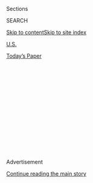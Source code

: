 <div id="app">

<div>

<div>

<div>

<div class="NYTAppHideMasthead css-1q2w90k e1suatyy0">

<div class="section css-ui9rw0 e1suatyy2">

<div class="css-eph4ug er09x8g0">

<div class="css-6n7j50">

</div>

<span class="css-1dv1kvn">Sections</span>

<div class="css-10488qs">

<span class="css-1dv1kvn">SEARCH</span>

</div>

[Skip to content](#site-content)[Skip to site
index](#site-index)

</div>

<div id="masthead-section-label" class="css-1wr3we4 eaxe0e00">

[U.S.](https://www.nytimes.com/section/us)

</div>

<div class="css-10698na e1huz5gh0">

</div>

</div>

<div id="masthead-bar-one" class="section hasLinks css-15hmgas e1csuq9d3">

<div class="css-uqyvli e1csuq9d0">

</div>

<div class="css-1uqjmks e1csuq9d1">

</div>

<div class="css-9e9ivx">

[](https://myaccount.nytimes.com/auth/login?response_type=cookie&client_id=vi)

</div>

<div class="css-1bvtpon e1csuq9d2">

[Today’s
Paper](https://www.nytimes.com/section/todayspaper)

</div>

</div>

</div>

</div>

<div data-aria-hidden="false">

<div id="site-content" data-role="main">

<div>

<div class="css-1aor85t" style="opacity:0.000000001;z-index:-1;visibility:hidden">

<div class="css-1hqnpie">

<div class="css-epjblv">

<span class="css-17xtcya">[U.S.](/section/us)</span><span class="css-x15j1o">|</span><span class="css-fwqvlz">Robert
E. Lee High in Virginia Will Be Renamed for John Lewis, District
Says</span>

</div>

<div class="css-k008qs">

<div class="css-1iwv8en">

<span class="css-18z7m18"></span>

<div>

</div>

</div>

<span class="css-1n6z4y">https://nyti.ms/2CBdbF7</span>

<div class="css-1705lsu">

<div class="css-4xjgmj">

<div class="css-4skfbu" data-role="toolbar" data-aria-label="Social Media Share buttons, Save button, and Comments Panel with current comment count" data-testid="share-tools">

  - 
  - 
  - 
  - 
    
    <div class="css-6n7j50">
    
    </div>

  - 

</div>

</div>

</div>

</div>

</div>

</div>

<div id="NYT_TOP_BANNER_REGION" class="css-13pd83m">

</div>

<div id="top-wrapper" class="css-1sy8kpn">

<div id="top-slug" class="css-l9onyx">

Advertisement

</div>

[Continue reading the main
story](#after-top)

<div class="ad top-wrapper" style="text-align:center;height:100%;display:block;min-height:250px">

<div id="top" class="place-ad" data-position="top" data-size-key="top">

</div>

</div>

<div id="after-top">

</div>

</div>

<div>

<div id="sponsor-wrapper" class="css-1hyfx7x">

<div id="sponsor-slug" class="css-19vbshk">

Supported by

</div>

[Continue reading the main
story](#after-sponsor)

<div id="sponsor" class="ad sponsor-wrapper" style="text-align:center;height:100%;display:block">

</div>

<div id="after-sponsor">

</div>

</div>

<div class="css-186x18t">

</div>

<div class="css-1vkm6nb ehdk2mb0">

# Robert E. Lee High in Virginia Will Be Renamed for John Lewis, District Says

</div>

Mr. Lewis, the civil rights giant who died last week, beat out a list
that included Barack Obama and Cesar Chavez to have the high school, in
Fairfax County, named after him.

<div class="css-79elbk" data-testid="photoviewer-wrapper">

<div class="css-z3e15g" data-testid="photoviewer-wrapper-hidden">

</div>

<div class="css-1a48zt4 ehw59r15" data-testid="photoviewer-children">

![<span class="css-16f3y1r e13ogyst0" data-aria-hidden="true">Students
said they wanted their school, currently named for the Confederate
general Robert E. Lee, to honor someone they could aspire to. In
September, it will become John R. Lewis High
School.</span><span class="css-cnj6d5 e1z0qqy90" itemprop="copyrightHolder"><span class="css-1ly73wi e1tej78p0">Credit...</span><span><span>Levin
Corbin Handy/Library of Congress, Mark Makela for The New York
Times</span></span></span>](https://static01.nyt.com/images/2020/07/24/multimedia/24xp-lewis-school-pix1/24xp-lewis-school-pix1-articleLarge.jpg?quality=75&auto=webp&disable=upscale)

</div>

</div>

<div class="css-18e8msd">

<div class="css-vp77d3 epjyd6m0">

<div class="css-hus3qt ey68jwv0" data-aria-hidden="true">

[![Sandra E.
Garcia](https://static01.nyt.com/images/2020/07/10/reader-center/author-sandra-e-garcia/author-sandra-e-garcia-thumbLarge.png
"Sandra E. Garcia")](https://www.nytimes.com/by/sandra-e-garcia)

</div>

<div class="css-1baulvz">

By [<span class="css-1baulvz last-byline" itemprop="name">Sandra E.
Garcia</span>](https://www.nytimes.com/by/sandra-e-garcia)

</div>

</div>

  - 
    
    <div class="css-ld3wwf e16638kd2">
    
    Published July 24, 2020Updated July 26,
    2020
    
    </div>

  - 
    
    <div class="css-4xjgmj">
    
    <div class="css-pvvomx" data-role="toolbar" data-aria-label="Social Media Share buttons, Save button, and Comments Panel with current comment count" data-testid="share-tools">
    
      - 
      - 
      - 
      - 
        
        <div class="css-6n7j50">
        
        </div>
    
      - 
    
    </div>
    
    </div>

</div>

</div>

<div class="section meteredContent css-1r7ky0e" name="articleBody" itemprop="articleBody">

<div class="css-1fanzo5 StoryBodyCompanionColumn">

<div class="css-53u6y8">

A Virginia school district announced on Thursday that it would rename
Robert E. Lee High School in Springfield for [John Lewis, the Georgia
congressman](https://www.nytimes.com/2020/07/25/us/photos-john-lewis-memorial.html)
and civil rights giant who died last week.

The name change, which is expected to go into effect in September, has
been in the works for over a year and a half, according to Tamara
Derenak Kaufax, a school board member. Mr. Lewis, who was called “the
conscience of the Congress” by his colleagues, had been on a short list
of names since March that also included former President Barack Obama
and Cesar Chavez, the farmworker organizer, she added.

“We thought, ‘Does the Confederacy represent who we are?’” Ms. Derenak
Kaufax said.

The school district, which is also named after Lee, a Confederate
general, did not have policies and regulations in place for a name
change, Ms. Derenak Kaufax said. The district also wanted to have a
robust conversation about the possible new school name with the
community and students, she said.

[Kimberly Boateng](https://www.fcps.edu/school-board/kimberly-boateng),
17, last year’s student body representative on the Fairfax County School
Board, said she had rallied her class and lobbied her peers for the name
change.

</div>

</div>

<div class="css-1fanzo5 StoryBodyCompanionColumn">

<div class="css-53u6y8">

“Initially, the name didn’t really affect me,” said Ms. Boateng, who
will be a senior this fall at the future John R. Lewis High School.
“Most people don’t call it the Robert E. Lee School, we just called it
Lee because it was embarrassing. We always had to explain that we aren’t
the name.”

The board’s new student representative, [Nathan
Onibudo](https://www.fcps.edu/staff/nathan-onibudo), 17, said that he
was happy the long process of renaming the school was finally over and
that he could be proud of the man his school is named after.

“The name on the school building is something each student had to walk
under, and you want that name to be someone they can aspire to be,” Mr.
Onibudo said. “That person should be someone that a student can embody.”

Mr. Lewis’s lifetime of activism began when he was a student,
demonstrating against voter disenfranchisement and Jim Crow laws. At 21,
Mr. Lewis was one of the original [13 Freedom
Riders](https://www.nytimes.com/2020/07/18/us/politics/freedom-riders-john-lewis-work.html)
who traveled across the South to protest segregation. When he was 23,
Mr. Lewis was the sixth person to speak at the 1963 [March on
Washington](https://archive.nytimes.com/www.nytimes.com/interactive/2013/08/24/us/march-on-washington-original-coverage.html),
where the Rev. Dr. Martin Luther King Jr. gave his landmark “I Have A
Dream” speech. Mr. Lewis, a Democrat, was elected to Congress in 1986
and represented Georgia’s Fifth District until his death on July 17.

Ms. Derenak Kaufax said she felt that Mr. Lewis’s legacy aligned much
more closely with the school’s values than Lee’s did. She called Mr.
Lewis an icon for starting “good trouble” and for making people
understand his ideas in such a way that they could eventually come
together. That was a legacy that the school needed and wanted, she said.

</div>

</div>

<div class="css-1fanzo5 StoryBodyCompanionColumn">

<div class="css-53u6y8">

“I wanted a name where everybody who walked through those doors felt
safe and supported,” Ms. Derenak Kaufax added, pointing to the diversity
of the school, which is about 85 percent nonwhite. “I really believe
that a school has to make the students and staff feel comfortable and
the community proud, and none of those things existed with the name
Robert E. Lee.”

Ms. Boateng said she had been eager to graduate next June but for now is
more looking forward to simply walking into her school again.

She has imagined returning to school and seeing Mr. Lewis’s name on the
front of the building. “The feeling of knowing I go to John R. Lewis
High is amazing,” she said.

</div>

</div>

<div>

</div>

</div>

<div>

</div>

<div>

</div>

<div>

</div>

<div>

<div id="bottom-wrapper" class="css-1ede5it">

<div id="bottom-slug" class="css-l9onyx">

Advertisement

</div>

[Continue reading the main
story](#after-bottom)

<div id="bottom" class="ad bottom-wrapper" style="text-align:center;height:100%;display:block;min-height:90px">

</div>

<div id="after-bottom">

</div>

</div>

</div>

</div>

</div>

## Site Index

<div>

</div>

## Site Information Navigation

  - [© <span>2020</span> <span>The New York Times
    Company</span>](https://help.nytimes.com/hc/en-us/articles/115014792127-Copyright-notice)

<!-- end list -->

  - [NYTCo](https://www.nytco.com/)
  - [Contact
    Us](https://help.nytimes.com/hc/en-us/articles/115015385887-Contact-Us)
  - [Work with us](https://www.nytco.com/careers/)
  - [Advertise](https://nytmediakit.com/)
  - [T Brand Studio](http://www.tbrandstudio.com/)
  - [Your Ad
    Choices](https://www.nytimes.com/privacy/cookie-policy#how-do-i-manage-trackers)
  - [Privacy](https://www.nytimes.com/privacy)
  - [Terms of
    Service](https://help.nytimes.com/hc/en-us/articles/115014893428-Terms-of-service)
  - [Terms of
    Sale](https://help.nytimes.com/hc/en-us/articles/115014893968-Terms-of-sale)
  - [Site
    Map](https://spiderbites.nytimes.com)
  - [Help](https://help.nytimes.com/hc/en-us)
  - [Subscriptions](https://www.nytimes.com/subscription?campaignId=37WXW)

</div>

</div>

</div>

</div>
